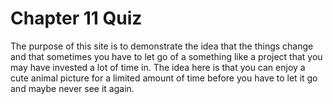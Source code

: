 # Chapter 11 Quiz 
The purpose of this site is to demonstrate the idea that
the things change and that sometimes you have to let go of 
a something like a project that you may have invested a lot of
time in. The idea here is that you can enjoy a cute animal picture
for a limited amount of time before you have to let it go and 
maybe never see it again.
